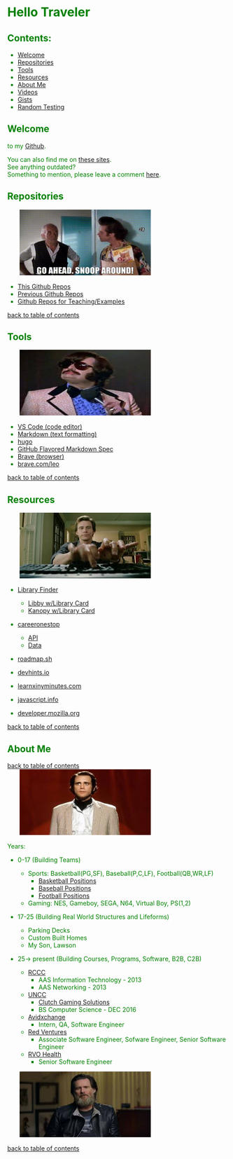 
[arionalmond/arionalmond is a special repository.Its README.md will appear on your public profile.]: # (arionalmond/README.md is at the top)
[//]: # (arionalmond/README.md is at the top)
[arionalmond/README.md is at the top]: #
[//]: # (this file is shown at the top of my github profile at github.com/arionalmond)
[comment]: # (the actual repo is github.com/arionalmond/arionalmond)


<font color="green">


# Hello Traveler

## Contents:

* [Welcome](#welcome)
* [Repositories](#repositories)  
* [Tools](#tools)
* [Resources](#resources)  
* [About Me](#about-me)
* [Videos](pages/videos) 
* [Gists](https://gist.github.com/arionalmond)
* [Random Testing](pages/test) 
 
## Welcome 
to my [Github](https://github.com/arionalmond/arionalmond).  

You can also find me on [these sites](https://www.linktr.ee/arionalmond).  
See anything outdated?  
Something to mention, please leave a comment [here](https://github.com/arionalmond/arionalmond/issues).  


## Repositories

&nbsp;&nbsp;&nbsp;&nbsp;&nbsp;&nbsp; <img src="media/snoopAround.gif" width="300" height="150">

* [This Github Repos](https://github.com/arionalmond?tab=repositories)
* [Previous Github Repos](https://github.com/arocya?tab=repositories)
* [Github Repos for Teaching/Examples](https://github.com/arionuncc?tab=repositories)

[back to table of contents](#contents)  

## Tools

&nbsp;&nbsp;&nbsp;&nbsp;&nbsp;&nbsp; <img src="media/tony.jpeg" width="300" height="150">

* [VS Code (code editor)](https://code.visualstudio.com/)
* [Markdown (text formatting)](https://www.markdownguide.org/cheat-sheet)
* [hugo](https://www.markdownguide.org/tools/hugo/)
* [GitHub Flavored Markdown Spec](https://github.github.com/gfm/)
* [Brave (browser)](https://www.brave.com)
* [brave.com/leo](https://www.brave.com/leo)

[back to table of contents](#contents)  

## Resources

&nbsp;&nbsp;&nbsp;&nbsp;&nbsp;&nbsp; <img src="media/typing.jpeg" width="300" height="150">

* [Library Finder](https://www.careeronestop.org/LocalHelp/CommunityServices/find-libraries.aspx?location=NC)
    * [Libby w/Library Card](https://libbyapp.com)
    * [Kanopy w/Library Card](https://www.kanopy.com/)

* [careeronestop](https://www.careeronestop.org/)
    * [API](https://www.careeronestop.org/Developers/WebAPI/web-api.aspx)
    * [Data](https://www.careeronestop.org/Developers/Data/data-downloads.aspx)

* [roadmap.sh](https://www.roadmap.sh)
* [devhints.io](https://www.devhints.io)
* [learnxinyminutes.com](https://www.learnxinyminutes.com)
* [javascript.info](https://javascript.info/)
* [developer.mozilla.org](https://developer.mozilla.org/en-US/docs/Web/JavaScript)

[back to table of contents](#contents)  

## About Me
[back to table of contents](#contents)  
&nbsp;&nbsp;&nbsp;&nbsp;&nbsp;&nbsp; <img src="media/andy.jpeg" width="300" height="150">

Years:
* 0-17 (Building Teams) 
    * Sports: Basketball(PG,SF), Baseball(P,C,LF), Football(QB,WR,LF)
        * [Basketball Positions](https://en.wikipedia.org/wiki/Basketball_positions)
        * [Baseball Positions](https://en.wikipedia.org/wiki/Baseball_positions)
        * [Football Positions](https://en.wikipedia.org/wiki/American_football_positions)
    * Gaming: NES, Gameboy, SEGA, N64, Virtual Boy, PS(1,2)

* 17-25 (Building Real World Structures and Lifeforms)
    * Parking Decks
    * Custom Built Homes
    * My Son, Lawson

* 25-> present (Building Courses, Programs, Software, B2B, C2B)
    * [RCCC](https://www.rccc.edu/)
        * AAS Information Technology - 2013
        * AAS Networking - 2013
    * [UNCC](https://www.charlotte.edu/)
        * [Clutch Gaming Solutions](https://inside.charlotte.edu/news-features/2014-05-05/winners-named-2014-charlotte-venture-challenge/)
        * BS Computer Science - DEC 2016
    * [Avidxchange](https://www.avidxchange.com/)
        * Intern, QA, Software Engineer
    * [Red Ventures](https://www.redventures.com/)
        * Associate Software Engineer, Sofware Engineer, Senior Software Engineer
    * [RVO Health](https://www.redventures.com/)
        * Senior Software Engineer

&nbsp;&nbsp;&nbsp;&nbsp;&nbsp;&nbsp; <img src="media/jim.jpeg" width="300" height="150">

[back to table of contents](#contents)  

[//]: # (wellfound.com/u/arion-almond)

[//]: # (This **word** is bold. This <em>word</em> is italic.)

</font>